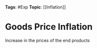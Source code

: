 
**Tags**: #Exp
**Topic**: [[Inflation]]

# Goods Price Inflation
Increase in the prices of the end products